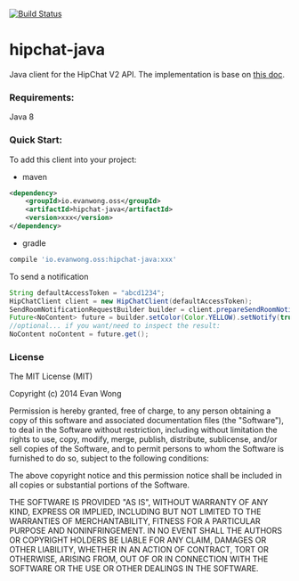 [![Build Status](https://snap-ci.com/evanwong/hipchat-java/branch/develop/build_image)](https://snap-ci.com/evanwong/hipchat-java/branch/develop)

hipchat-java
============
Java client for the HipChat V2 API. The implementation is base on [this doc](https://www.hipchat.com/docs/apiv2).


###  Requirements:
Java 8

### Quick Start:
To add this client into your project:

* maven
```xml
<dependency>
    <groupId>io.evanwong.oss</groupId>
    <artifactId>hipchat-java</artifactId>
    <version>xxx</version>
</dependency>
```
* gradle
```gradle
compile 'io.evanwong.oss:hipchat-java:xxx'
```

To send a notification
```java
String defaultAccessToken = "abcd1234";
HipChatClient client = new HipChatClient(defaultAccessToken);
SendRoomNotificationRequestBuilder builder = client.prepareSendRoomNotificationRequestBuilder("myRoom", "hello world!");
Future<NoContent> future = builder.setColor(Color.YELLOW).setNotify(true).build().execute();
//optional... if you want/need to inspect the result:
NoContent noContent = future.get();
```

### License
The MIT License (MIT)

Copyright (c) 2014 Evan Wong

Permission is hereby granted, free of charge, to any person obtaining a copy
of this software and associated documentation files (the "Software"), to deal
in the Software without restriction, including without limitation the rights
to use, copy, modify, merge, publish, distribute, sublicense, and/or sell
copies of the Software, and to permit persons to whom the Software is
furnished to do so, subject to the following conditions:

The above copyright notice and this permission notice shall be included in all
copies or substantial portions of the Software.

THE SOFTWARE IS PROVIDED "AS IS", WITHOUT WARRANTY OF ANY KIND, EXPRESS OR
IMPLIED, INCLUDING BUT NOT LIMITED TO THE WARRANTIES OF MERCHANTABILITY,
FITNESS FOR A PARTICULAR PURPOSE AND NONINFRINGEMENT. IN NO EVENT SHALL THE
AUTHORS OR COPYRIGHT HOLDERS BE LIABLE FOR ANY CLAIM, DAMAGES OR OTHER
LIABILITY, WHETHER IN AN ACTION OF CONTRACT, TORT OR OTHERWISE, ARISING FROM,
OUT OF OR IN CONNECTION WITH THE SOFTWARE OR THE USE OR OTHER DEALINGS IN THE
SOFTWARE.

